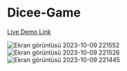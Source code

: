 # Dicee-Game
[Live Demo Link](https://dicee-game-psi.vercel.app/)

![Ekran görüntüsü 2023-10-09 221552](https://github.com/hakanduyar/Dicee-Game/assets/79376651/00abf6fc-5e7a-4b17-8b1a-e24e49e8b6f5)
![Ekran görüntüsü 2023-10-09 221526](https://github.com/hakanduyar/Dicee-Game/assets/79376651/c6d34393-20e6-4bdc-b21b-294fc4bd74bb)
![Ekran görüntüsü 2023-10-09 221445](https://github.com/hakanduyar/Dicee-Game/assets/79376651/b66f960e-133c-49e2-b887-13e69259004b)
